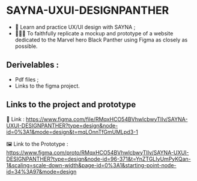 # SAYNA-UXUI-DESIGNPANTHER
<ul>
  <li>🎯 Learn and practice UX/UI design with SAYNA ;</li>
  <li>🙅🏿‍♂️ To faithfully replicate a mockup and prototype of a website dedicated to the Marvel hero Black Panther using Figma as closely as possible.</li>
</ul>

<h2>Derivelables : </h2>
<ul>
  <li>Pdf files ;</li>
  <li>Links to the figma project.</li>
</ul>

<h2>Links to the project and prototype</h2>

🔗 Link : https://www.figma.com/file/RMqxHCO54BVhwlcbwyTIIv/SAYNA-UXUI-DESIGNPANTHER?type=design&node-id=0%3A1&mode=design&t=mqLOnnTfGmUMLpd3-1 <br>

🖼️ Link to the Prototype : https://www.figma.com/proto/RMqxHCO54BVhwlcbwyTIIv/SAYNA-UXUI-DESIGNPANTHER?type=design&node-id=96-371&t=YnZTGLIyUmPyKQan-1&scaling=scale-down-width&page-id=0%3A1&starting-point-node-id=34%3A97&mode=design
